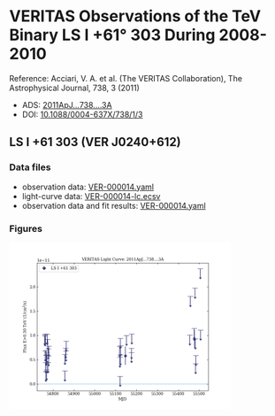 # VERITAS Observations of the TeV Binary LS I +61° 303 During 2008-2010

Reference:
Acciari, V. A. et al. (The VERITAS Collaboration), The Astrophysical Journal, 738, 3 (2011)

- ADS: [2011ApJ...738....3A](http://adsabs.harvard.edu/abs/2011ApJ...738....3A)
- DOI: [10.1088/0004-637X/738/1/3](https://doi.org/10.1088/0004-637X/738/1/3)

## LS I +61 303 (VER J0240+612)
### Data files

- observation data: [VER-000014.yaml](VER-000014.yaml)  
- light-curve data: [VER-000014-lc.ecsv](VER-000014-lc.ecsv)  
- observation data and fit results: [VER-000014.yaml](VER-000014.yaml)  


### Figures

<img src="figures/2011ApJ...738....3A-VER-14-1-lc.png" alt="drawing" width="400"/>


